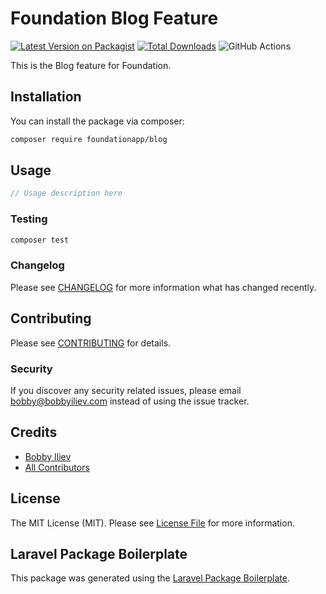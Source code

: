 # Foundation Blog Feature

[![Latest Version on Packagist](https://img.shields.io/packagist/v/foundationapp/blog.svg?style=flat-square)](https://packagist.org/packages/foundationapp/blog)
[![Total Downloads](https://img.shields.io/packagist/dt/foundationapp/blog.svg?style=flat-square)](https://packagist.org/packages/foundationapp/blog)
![GitHub Actions](https://github.com/foundationapp/blog/actions/workflows/main.yml/badge.svg)

This is the Blog feature for Foundation.

## Installation

You can install the package via composer:

```bash
composer require foundationapp/blog
```

## Usage

```php
// Usage description here
```

### Testing

```bash
composer test
```

### Changelog

Please see [CHANGELOG](CHANGELOG.md) for more information what has changed recently.

## Contributing

Please see [CONTRIBUTING](CONTRIBUTING.md) for details.

### Security

If you discover any security related issues, please email bobby@bobbyiliev.com instead of using the issue tracker.

## Credits

-   [Bobby Iliev](https://github.com/foundationapp)
-   [All Contributors](../../contributors)

## License

The MIT License (MIT). Please see [License File](LICENSE.md) for more information.

## Laravel Package Boilerplate

This package was generated using the [Laravel Package Boilerplate](https://laravelpackageboilerplate.com).
